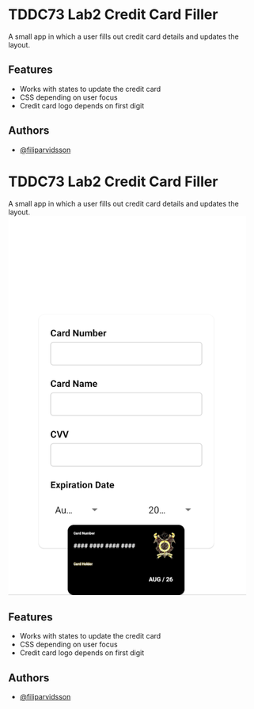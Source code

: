 
# TDDC73 Lab2 Credit Card Filler

A small app in which a user fills out credit card 
details and updates the layout.




## Features

- Works with states to update the credit card
- CSS depending on user focus
- Credit card logo depends on first digit




## Authors

- [@filiparvidsson](https://github.com/filiparvidsson)

# TDDC73 Lab2 Credit Card Filler

A small app in which a user fills out credit card 
details and updates the layout.
![app screenshot](https://github.com/filiparvidsson/TDDC73_Lab2-Credit-Card-Form/blob/master/assets/screencapture.PNG)



## Features

- Works with states to update the credit card
- CSS depending on user focus
- Credit card logo depends on first digit




## Authors

- [@filiparvidsson](https://github.com/filiparvidsson)
